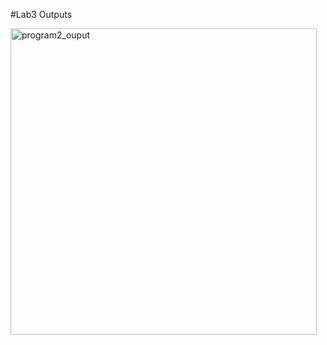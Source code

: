 #Lab3 Outputs

<img width="490" alt="program2_ouput" src="https://user-images.githubusercontent.com/123775124/218328268-d180e77d-2b53-4ce6-85eb-1d013cb2c130.png">
